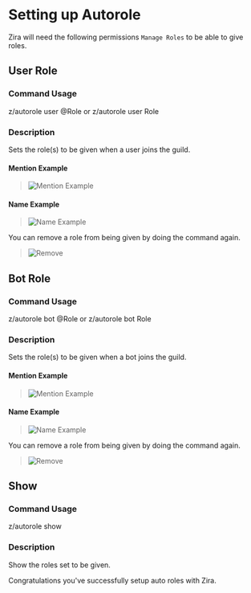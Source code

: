 # Setting up Autorole

Zira will need the following permissions `Manage Roles` to be able to give roles.

## User Role

### Command Usage

z/autorole user @Role or z/autorole user Role

### Description

Sets the role(s) to be given when a user joins the guild.

#### Mention Example

>![Mention Example](https://stuff.zira.pw/files/1527369937831.png)

#### Name Example

>![Name Example](https://stuff.zira.pw/files/1527369965927.png)

You can remove a role from being given by doing the command again.

>![Remove](https://stuff.zira.pw/files/1527369996156.png)

## Bot Role

### Command Usage

z/autorole bot @Role or z/autorole bot Role

### Description

Sets the role(s) to be given when a bot joins the guild.

#### Mention Example

>![Mention Example](https://stuff.zira.pw/files/1527370049010.png)

#### Name Example

>![Name Example](https://stuff.zira.pw/files/1527370062109.png)

You can remove a role from being given by doing the command again.

>![Remove](https://stuff.zira.pw/files/1527370074196.png)

## Show

### Command Usage

z/autorole show

### Description

Show the roles set to be given.

Congratulations you've successfully setup auto roles with Zira.

